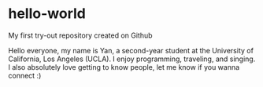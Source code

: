 # hello-world
My first try-out repository created on Github

Hello everyone, my name is Yan, a second-year student at the University of California, Los Angeles (UCLA). I enjoy programming, traveling, and singing. I also absolutely love getting to know people, let me know if you wanna connect :)
